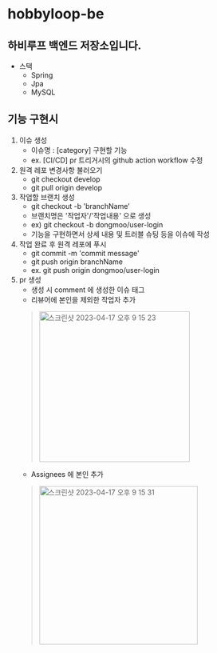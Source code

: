 # hobbyloop-be

## 하비루프 백엔드 저장소입니다.

- 스택
  - Spring
  - Jpa
  - MySQL


## 기능 구현시
1. 이슈 생성
   - 이슈명 : [category] 구현할 기능
   - ex. [CI/CD] pr 트리거시의 github action workflow 수정
2. 원격 레포 변경사항 불러오기
   - git checkout develop
   - git pull origin develop
3. 작업할 브랜치 생성
   - git checkout -b 'branchName'
   - 브랜치명은 '작업자'/'작업내용' 으로 생성
   - ex) git checkout -b dongmoo/user-login
   - 기능을 구현하면서 상세 내용 및 트러블 슈팅 등을 이슈에 작성
4. 작업 완료 후 원격 레포에 푸시
   - git commit -m 'commit message'
   - git push origin branchName
   - ex. git push origin dongmoo/user-login
5. pr 생성
   - 생성 시 comment 에 생성한 이슈 태그
   - 리뷰어에 본인을 제외한 작업자 추가
   > <img width="301" alt="스크린샷 2023-04-17 오후 9 15 23" src="https://user-images.githubusercontent.com/99455667/232482985-a2028064-9387-4924-afc3-9d045e0c03f1.png">
   - Assignees 에 본인 추가
   > <img width="317" alt="스크린샷 2023-04-17 오후 9 15 31" src="https://user-images.githubusercontent.com/99455667/232482995-740e0c8d-c516-4f87-861f-9f08e4201bfd.png">
   
